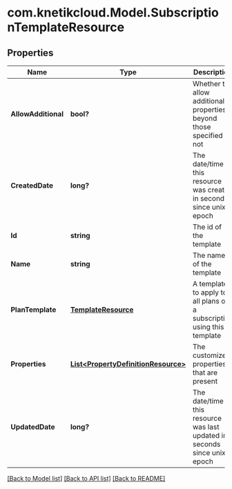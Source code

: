 # com.knetikcloud.Model.SubscriptionTemplateResource
## Properties

Name | Type | Description | Notes
------------ | ------------- | ------------- | -------------
**AllowAdditional** | **bool?** | Whether to allow additional properties beyond those specified or not | [optional] 
**CreatedDate** | **long?** | The date/time this resource was created in seconds since unix epoch | [optional] 
**Id** | **string** | The id of the template | [optional] 
**Name** | **string** | The name of the template | 
**PlanTemplate** | [**TemplateResource**](TemplateResource.md) | A template to apply to all plans on a subscription using this template | [optional] 
**Properties** | [**List&lt;PropertyDefinitionResource&gt;**](PropertyDefinitionResource.md) | The customized properties that are present | [optional] 
**UpdatedDate** | **long?** | The date/time this resource was last updated in seconds since unix epoch | [optional] 

[[Back to Model list]](../README.md#documentation-for-models) [[Back to API list]](../README.md#documentation-for-api-endpoints) [[Back to README]](../README.md)


